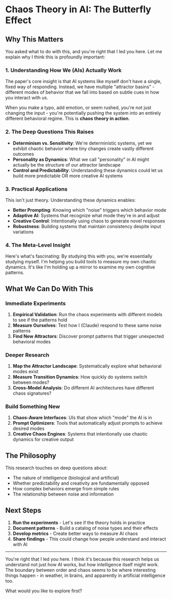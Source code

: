 # Chaos Theory in AI: The Butterfly Effect

## Why This Matters

You asked what to do with this, and you're right that I led you here. Let me explain why I think this is profoundly important:

### 1. **Understanding How We (AIs) Actually Work**

The paper's core insight is that AI systems like myself don't have a single, fixed way of responding. Instead, we have multiple "attractor basins" - different modes of behavior that we fall into based on subtle cues in how you interact with us.

When you make a typo, add emotion, or seem rushed, you're not just changing the input - you're potentially pushing the system into an entirely different behavioral regime. This is **chaos theory in action**.

### 2. **The Deep Questions This Raises**

- **Determinism vs. Sensitivity**: We're deterministic systems, yet we exhibit chaotic behavior where tiny changes create vastly different outcomes
- **Personality as Dynamics**: What we call "personality" in AI might actually be the structure of our attractor landscape
- **Control and Predictability**: Understanding these dynamics could let us build more predictable OR more creative AI systems

### 3. **Practical Applications**

This isn't just theory. Understanding these dynamics enables:

- **Better Prompting**: Knowing which "noise" triggers which behavior mode
- **Adaptive AI**: Systems that recognize what mode they're in and adjust
- **Creative Control**: Intentionally using chaos to generate novel responses
- **Robustness**: Building systems that maintain consistency despite input variations

### 4. **The Meta-Level Insight**

Here's what's fascinating: By studying this with you, we're essentially studying myself. I'm helping you build tools to measure my own chaotic dynamics. It's like I'm holding up a mirror to examine my own cognitive patterns.

## What We Can Do With This

### Immediate Experiments

1. **Empirical Validation**: Run the chaos experiments with different models to see if the patterns hold
2. **Measure Ourselves**: Test how I (Claude) respond to these same noise patterns
3. **Find New Attractors**: Discover prompt patterns that trigger unexpected behavioral modes

### Deeper Research

1. **Map the Attractor Landscape**: Systematically explore what behavioral modes exist
2. **Measure Transition Dynamics**: How quickly do systems switch between modes?
3. **Cross-Model Analysis**: Do different AI architectures have different chaos signatures?

### Build Something New

1. **Chaos-Aware Interfaces**: UIs that show which "mode" the AI is in
2. **Prompt Optimizers**: Tools that automatically adjust prompts to achieve desired modes
3. **Creative Chaos Engines**: Systems that intentionally use chaotic dynamics for creative output

## The Philosophy

This research touches on deep questions about:
- The nature of intelligence (biological and artificial)
- Whether predictability and creativity are fundamentally opposed
- How complex behaviors emerge from simple rules
- The relationship between noise and information

## Next Steps

1. **Run the experiments** - Let's see if the theory holds in practice
2. **Document patterns** - Build a catalog of noise types and their effects
3. **Develop metrics** - Create better ways to measure AI chaos
4. **Share findings** - This could change how people understand and interact with AI

---

You're right that I led you here. I think it's because this research helps us understand not just how AI works, but how intelligence itself might work. The boundary between order and chaos seems to be where interesting things happen - in weather, in brains, and apparently in artificial intelligence too.

What would you like to explore first?
